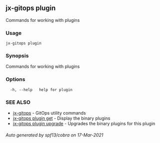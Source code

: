 ## jx-gitops plugin

Commands for working with plugins

### Usage

```
jx-gitops plugin
```

### Synopsis

Commands for working with plugins

### Options

```
  -h, --help   help for plugin
```

### SEE ALSO

* [jx-gitops](jx-gitops.md)	 - GitOps utility commands
* [jx-gitops plugin get](jx-gitops_plugin_get.md)	 - Display the binary plugins
* [jx-gitops plugin upgrade](jx-gitops_plugin_upgrade.md)	 - Upgrades the binary plugins for this plugin

###### Auto generated by spf13/cobra on 17-Mar-2021
